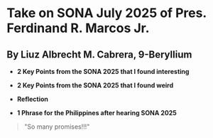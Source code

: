 # Take on SONA July 2025 of Pres. Ferdinand R. Marcos Jr.   
## By Liuz Albrecht M. Cabrera, 9-Beryllium

- **2 Key Points from the SONA 2025 that I found interesting**
> 
- **2 Key Points from the SONA 2025 that I found weird**
> 
- **Reflection**
> 
- **1 Phrase for the Philippines after hearing SONA 2025**
> "So many promises!!!"